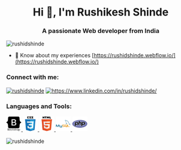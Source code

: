 <h1 align="center">Hi 👋, I'm Rushikesh Shinde</h1>
<h3 align="center">A passionate Web developer from India</h3>

<p align="left"> <img src="https://komarev.com/ghpvc/?username=rushidshinde&label=Profile%20views&color=0e75b6&style=flat" alt="rushidshinde" /> </p>

- 📄 Know about my experiences [https://rushidshinde.webflow.io/](https://rushidshinde.webflow.io/)

<h3 align="left">Connect with me:</h3>
<p align="left">
<a href="https://twitter.com/rushidshinde" target="blank"><img align="center" src="https://en.wikipedia.org/wiki/Twitter#/media/File:X_logo_2023_original.svg" alt="rushidshinde" height="30" width="40" /></a>
<a href="https://linkedin.com/in/https://www.linkedin.com/in/rushidshinde/" target="blank"><img align="center" src="https://upload.wikimedia.org/wikipedia/commons/8/81/LinkedIn_icon.svg" alt="https://www.linkedin.com/in/rushidshinde/" height="30" width="40" /></a>
</p>

<h3 align="left">Languages and Tools:</h3>
<p align="left"> <a href="https://getbootstrap.com" target="_blank" rel="noreferrer"> <img src="https://raw.githubusercontent.com/devicons/devicon/master/icons/bootstrap/bootstrap-plain-wordmark.svg" alt="bootstrap" width="40" height="40"/> </a> <a href="https://www.w3schools.com/css/" target="_blank" rel="noreferrer"> <img src="https://raw.githubusercontent.com/devicons/devicon/master/icons/css3/css3-original-wordmark.svg" alt="css3" width="40" height="40"/> </a> <a href="https://www.w3.org/html/" target="_blank" rel="noreferrer"> <img src="https://raw.githubusercontent.com/devicons/devicon/master/icons/html5/html5-original-wordmark.svg" alt="html5" width="40" height="40"/> </a> <a href="https://www.mysql.com/" target="_blank" rel="noreferrer"> <img src="https://raw.githubusercontent.com/devicons/devicon/master/icons/mysql/mysql-original-wordmark.svg" alt="mysql" width="40" height="40"/> </a> <a href="https://www.php.net" target="_blank" rel="noreferrer"> <img src="https://raw.githubusercontent.com/devicons/devicon/master/icons/php/php-original.svg" alt="php" width="40" height="40"/> </a> </p>

<p><img align="center" src="https://github-readme-stats.vercel.app/api/top-langs?username=rushidshinde&show_icons=true&locale=en&layout=compact" alt="rushidshinde" /></p>
